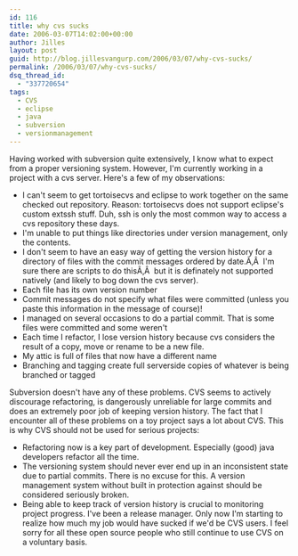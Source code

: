 ```yaml
---
id: 116
title: why cvs sucks
date: 2006-03-07T14:02:00+00:00
author: Jilles
layout: post
guid: http://blog.jillesvangurp.com/2006/03/07/why-cvs-sucks/
permalink: /2006/03/07/why-cvs-sucks/
dsq_thread_id:
  - "337720654"
tags:
  - CVS
  - eclipse
  - java
  - subversion
  - versionmanagement
---
```

Having worked with subversion quite extensively, I know what to expect from a proper versioning system. However, I'm currently working in a project with a cvs server. Here's a few of my observations:

- I can't seem to get tortoisecvs and eclipse to work together on the same checked out repository. Reason: tortoisecvs does not support eclipse's custom extssh stuff. Duh, ssh is only the most common way to access a cvs repository these days.
- I'm unable to put things like directories under version management, only the contents.
- I don't seem to have an easy way of getting the version history for a directory of files with the commit messages ordered by date.Ã‚Â  I'm sure there are scripts to do thisÃ‚Â  but it is definately not supported natively (and likely to bog down the cvs server).
- Each file has its own version number
- Commit messages do not specify what files were committed (unless you paste this information in the message of course)!
- I managed on several occasions to do a partial commit. That is some files were committed and some weren't
- Each time I refactor, I lose version history because cvs considers the result of a copy, move or rename to be a new file.
- My attic is full of files that now have a different name
- Branching and tagging create full serverside copies of whatever is being branched or tagged

Subversion doesn't have any of these problems. CVS seems to actively discourage refactoring, is dangerously unreliable for large commits and does an extremely poor job of keeping version history. The fact that I encounter all of these problems on a toy project says a lot about CVS.
This is why CVS should not be used for serious projects:

- Refactoring now is a key part of development. Especially (good) java developers refactor all the time.
- The versioning system should never ever end up in an inconsistent state due to partial commits. There is no excuse for this. A version management system without built in protection against should be considered seriously broken.
- Being able to keep track of version history is crucial to monitoring project progress. I've been a release manager. Only now I'm starting to realize how much my job would have sucked if we'd be CVS users. I feel sorry for all these open source people who still continue to use CVS on a voluntary basis.

